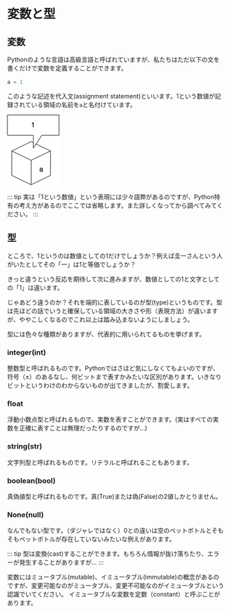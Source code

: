 # 変数と型

## 変数

Pythonのような言語は高級言語と呼ばれていますが、私たちはただ以下の文を書くだけで変数を定義することができます。

```python
a = 1
```

このような記述を代入文(assignment statement)といいます。1という数値が記録されている領域の名前を`a`と名付けています。

![](../../assets/variable.png)

::: tip
実は「1という数値」という表現には少々語弊があるのですが、Python特有の考え方があるのでここでは省略します。また詳しくなってから調べてみてください。
:::

## 型

ところで、1というのは数値としての1だけでしょうか？例えば圭一さんという人がいたとしてその「一」は1と等価でしょうか？

きっと違うという反応を期待して次に進みますが、数値としての1と文字としての「1」は違います。

じゃあどう違うのか？それを端的に表しているのが型(type)というものです。型は先ほどの話でいうと確保している領域の大きさや形（表現方法）が違いますが、ややこしくなるのでこれ以上は踏み込まないようにしましょう。

型には色々な種類がありますが、代表的に用いられてるものを挙げます。

### integer(int)

整数型と呼ばれるものです。Pythonではさほど気にしなくてもよいのですが、符号（±）のあるなし、何ビットまで表すかみたいな区別があります。いきなりビットというわけのわからないものが出てきましたが、割愛します。

### float

浮動小数点型と呼ばれるもので、実数を表すことができます。(実はすべての実数を正確に表すことは無理だったりするのですが…)

### string(str)

文字列型と呼ばれるものです。リテラルと呼ばれることもあります。

### boolean(bool)

真偽値型と呼ばれるものです。真(True)または偽(False)の2値しかとりません。

### None(null)

なんでもない型です。（ダジャレではなく）0との違いは空のペットボトルとそもそもペットボトルが存在していないみたいな例えがあります。

::: tip
型は変換(cast)することができます。もちろん情報が抜け落ちたり、エラーが発生することがありますが…
:::

変数にはミュータブル(mutable)、イミュータブル(immutable)の概念があるのですが、変更可能なのがミュータブル、変更不可能なのがイミュータブルという認識でいてください。
イミュータブルな変数を定数（constant）と呼ぶことがあります。
